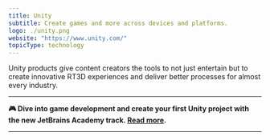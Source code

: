 ```yaml
---
title: Unity
subtitle: Create games and more across devices and platforms.
logo: ./unity.png
website: "https://www.unity.com/"
topicType: technology
---
```


Unity products give content creators the tools to not just entertain but to create innovative RT3D experiences and deliver better processes for almost every industry.

---

**🎮 Dive into game development and create your first Unity project with the new JetBrains Academy track. [Read more](https://hyperskill.org/tracks/36?utm=rider_guide).**

---
